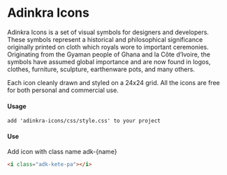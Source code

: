 # Adinkra Icons

Adinkra Icons is a set of visual symbols for designers and developers. These symbols represent a historical and philosophical significance originally printed on cloth which royals wore to important ceremonies. Originating from the Gyaman people of Ghana and la Côte d’Ivoire, the symbols have assumed global importance and are now found in logos, clothes, furniture, sculpture, earthenware pots, and many others.

Each icon cleanly drawn and styled on a 24x24 grid. All the icons are free for both personal and commercial use.



#### Usage

```
add 'adinkra-icons/css/style.css' to your project
```


#### Use

Add icon with class name adk-{name}

```html
<i class="adk-kete-pa"></i>
```
